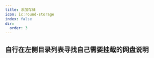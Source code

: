 ```yaml
---
title: 添加存储
icon: ic:round-storage
index: false
dir:
  order: 3
---
```





## 自行在左侧目录列表寻找自己需要挂载的网盘说明

<Catalog />